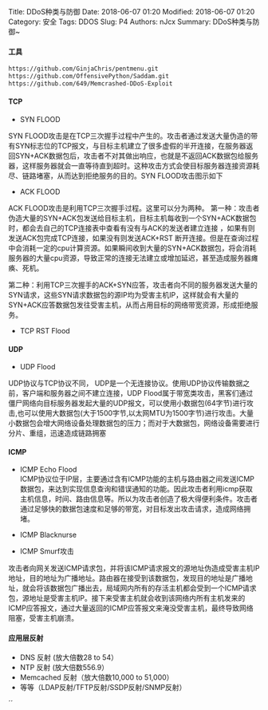 Title: DDoS种类与防御
Date: 2018-06-07 01:20
Modified: 2018-06-07 01:20
Category: 安全
Tags: DDOS
Slug: P4
Authors: nJcx
Summary: DDoS种类与防御~


#### 工具

```bash
https://github.com/GinjaChris/pentmenu.git
https://github.com/OffensivePython/Saddam.git
https://github.com/649/Memcrashed-DDoS-Exploit
```

#### TCP

- SYN FLOOD 

SYN FLOOD攻击是在TCP三次握手过程中产生的。攻击者通过发送大量伪造的带有SYN标志位的TCP报文，与目标主机建立了很多虚假的半开连接，在服务器返回SYN+ACK数据包后，攻击者不对其做出响应，也就是不返回ACK数据包给服务器，这样服务器就会一直等待直到超时。这种攻击方式会使目标服务器连接资源耗尽、链路堵塞，从而达到拒绝服务的目的。SYN FLOOD攻击图示如下

- ACK FLOOD

ACK FLOOD攻击是利用TCP三次握手过程。这里可以分为两种。
第一种：攻击者伪造大量的SYN+ACK包发送给目标主机，目标主机每收到一个SYN+ACK数据包时，都会去自己的TCP连接表中查看有没有与ACK的发送者建立连接 ，如果有则发送ACK包完成TCP连接，如果没有则发送ACK+RST 断开连接。但是在查询过程中会消耗一定的cpu计算资源。如果瞬间收到大量的SYN+ACK数据包，将会消耗服务器的大量cpu资源，导致正常的连接无法建立或增加延迟，甚至造成服务器瘫痪、死机。

第二种：利用TCP三次握手的ACK+SYN应答，攻击者向不同的服务器发送大量的SYN请求，这些SYN请求数据包的源IP均为受害主机IP，这样就会有大量的SYN+ACK应答数据包发往受害主机，从而占用目标的网络带宽资源，形成拒绝服务。


- TCP RST Flood 


#### UDP

- UDP Flood

UDP协议与TCP协议不同， UDP是一个无连接协议。使用UDP协议传输数据之前，客户端和服务器之间不建立连接，UDP Flood属于带宽类攻击，黑客们通过僵尸网络向目标服务器发起大量的UDP报文，可以使用小数据包(64字节)进行攻击,也可以使用大数据包(大于1500字节,以太网MTU为1500字节)进行攻击。大量小数据包会增大网络设备处理数据包的压力；而对于大数据包，网络设备需要进行分片、重组，迅速造成链路拥塞


#### ICMP

- ICMP Echo Flood     
ICMP协议位于IP层，主要通过含有ICMP功能的主机与路由器之间发送ICMP数据包，来达到实现信息查询和错误通知的功能。因此攻击者利用icmp获取主机信息，时间、路由信息等。所以为攻击者创造了极大得便利条件。攻击者通过足够快的数据包速度和足够的带宽，对目标发出攻击请求，造成网络拥堵。

- ICMP Blacknurse  

- ICMP Smurf攻击

攻击者向网关发送ICMP请求包，并将该ICMP请求报文的源地址伪造成受害主机IP地址，目的地址为广播地址。路由器在接受到该数据包，发现目的地址是广播地址，就会将该数据包广播出去，局域网内所有的存活主机都会受到一个ICMP请求包，源地址是受害主机IP。接下来受害主机就会收到该网络内所有主机发来的ICMP应答报文，通过大量返回的ICMP应答报文来淹没受害主机，最终导致网络阻塞，受害主机崩溃。


#### 应用层反射

- DNS 反射   (放大倍数28 to 54）
- NTP 反射  (放大倍数556.9）
-  Memcached 反射（放大倍数10,000 to 51,000）
-  等等（LDAP反射/TFTP反射/SSDP反射/SNMP反射）



´´